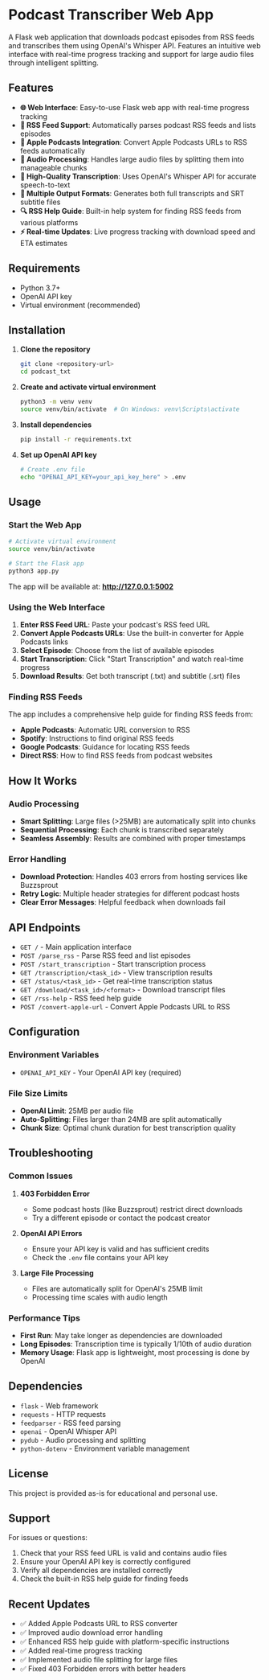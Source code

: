 # Podcast Transcriber Web App

A Flask web application that downloads podcast episodes from RSS feeds and transcribes them using OpenAI's Whisper API. Features an intuitive web interface with real-time progress tracking and support for large audio files through intelligent splitting.

## Features

- **🌐 Web Interface**: Easy-to-use Flask web app with real-time progress tracking
- **📡 RSS Feed Support**: Automatically parses podcast RSS feeds and lists episodes
- **🍎 Apple Podcasts Integration**: Convert Apple Podcasts URLs to RSS feeds automatically
- **🎵 Audio Processing**: Handles large audio files by splitting them into manageable chunks
- **📝 High-Quality Transcription**: Uses OpenAI's Whisper API for accurate speech-to-text
- **📄 Multiple Output Formats**: Generates both full transcripts and SRT subtitle files
- **🔍 RSS Help Guide**: Built-in help system for finding RSS feeds from various platforms
- **⚡ Real-time Updates**: Live progress tracking with download speed and ETA estimates

## Requirements

- Python 3.7+
- OpenAI API key
- Virtual environment (recommended)

## Installation

1. **Clone the repository**
   ```bash
   git clone <repository-url>
   cd podcast_txt
   ```

2. **Create and activate virtual environment**
   ```bash
   python3 -m venv venv
   source venv/bin/activate  # On Windows: venv\Scripts\activate
   ```

3. **Install dependencies**
   ```bash
   pip install -r requirements.txt
   ```

4. **Set up OpenAI API key**
   ```bash
   # Create .env file
   echo "OPENAI_API_KEY=your_api_key_here" > .env
   ```

## Usage

### Start the Web App

```bash
# Activate virtual environment
source venv/bin/activate

# Start the Flask app
python3 app.py
```

The app will be available at: **http://127.0.0.1:5002**

### Using the Web Interface

1. **Enter RSS Feed URL**: Paste your podcast's RSS feed URL
2. **Convert Apple Podcasts URLs**: Use the built-in converter for Apple Podcasts links
3. **Select Episode**: Choose from the list of available episodes
4. **Start Transcription**: Click "Start Transcription" and watch real-time progress
5. **Download Results**: Get both transcript (.txt) and subtitle (.srt) files

### Finding RSS Feeds

The app includes a comprehensive help guide for finding RSS feeds from:
- **Apple Podcasts**: Automatic URL conversion to RSS
- **Spotify**: Instructions to find original RSS feeds
- **Google Podcasts**: Guidance for locating RSS feeds
- **Direct RSS**: How to find RSS feeds from podcast websites

## How It Works

### Audio Processing
- **Smart Splitting**: Large files (>25MB) are automatically split into chunks
- **Sequential Processing**: Each chunk is transcribed separately
- **Seamless Assembly**: Results are combined with proper timestamps

### Error Handling
- **Download Protection**: Handles 403 errors from hosting services like Buzzsprout
- **Retry Logic**: Multiple header strategies for different podcast hosts
- **Clear Error Messages**: Helpful feedback when downloads fail

## API Endpoints

- `GET /` - Main application interface
- `POST /parse_rss` - Parse RSS feed and list episodes
- `POST /start_transcription` - Start transcription process
- `GET /transcription/<task_id>` - View transcription results
- `GET /status/<task_id>` - Get real-time transcription status
- `GET /download/<task_id>/<format>` - Download transcript files
- `GET /rss-help` - RSS feed help guide
- `POST /convert-apple-url` - Convert Apple Podcasts URL to RSS

## Configuration

### Environment Variables
- `OPENAI_API_KEY` - Your OpenAI API key (required)

### File Size Limits
- **OpenAI Limit**: 25MB per audio file
- **Auto-Splitting**: Files larger than 24MB are split automatically
- **Chunk Size**: Optimal chunk duration for best transcription quality

## Troubleshooting

### Common Issues

1. **403 Forbidden Error**
   - Some podcast hosts (like Buzzsprout) restrict direct downloads
   - Try a different episode or contact the podcast creator

2. **OpenAI API Errors**
   - Ensure your API key is valid and has sufficient credits
   - Check the `.env` file contains your API key

3. **Large File Processing**
   - Files are automatically split for OpenAI's 25MB limit
   - Processing time scales with audio length

### Performance Tips

- **First Run**: May take longer as dependencies are downloaded
- **Long Episodes**: Transcription time is typically 1/10th of audio duration
- **Memory Usage**: Flask app is lightweight, most processing is done by OpenAI

## Dependencies

- `flask` - Web framework
- `requests` - HTTP requests
- `feedparser` - RSS feed parsing
- `openai` - OpenAI Whisper API
- `pydub` - Audio processing and splitting
- `python-dotenv` - Environment variable management

## License

This project is provided as-is for educational and personal use.

## Support

For issues or questions:
1. Check that your RSS feed URL is valid and contains audio files
2. Ensure your OpenAI API key is correctly configured
3. Verify all dependencies are installed correctly
4. Check the built-in RSS help guide for finding feeds

## Recent Updates

- ✅ Added Apple Podcasts URL to RSS converter
- ✅ Improved audio download error handling
- ✅ Enhanced RSS help guide with platform-specific instructions
- ✅ Added real-time progress tracking
- ✅ Implemented audio file splitting for large files
- ✅ Fixed 403 Forbidden errors with better headers